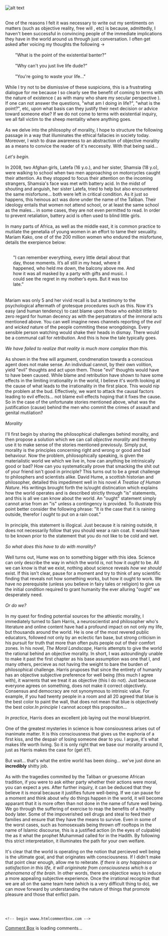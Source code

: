 ![alt text](https://theCaseFor.github.io/morality2.jpeg)

<html>
  <body>
    <p><br>One of the reasons I felt it was necessary to write out my sentiments on matters (such as objective reality, free will , etc) is because, admittedly, I haven't been successful in convincing people of the immediate implications they have in the world around us through just conversation. I often get asked after voicing my thoughts the following -><br><br>&nbsp;&nbsp;&nbsp;&nbsp;&nbsp;&nbsp;&nbsp;&nbsp;"What is the point of the existential banter?"<br><br>&nbsp;&nbsp;&nbsp;&nbsp;&nbsp;&nbsp;&nbsp;&nbsp;"Why can't you just live life dude?"&nbsp;&nbsp;&nbsp;&nbsp;&nbsp;&nbsp;&nbsp;&nbsp;<br><br>&nbsp;&nbsp;&nbsp;&nbsp;&nbsp;&nbsp;&nbsp;&nbsp;"You're going to waste your life..."<br><br>While I try not to be dismissive of these suspicions, this is a frustrating dialogue for me because I so clearly see the benefit of coming to terms with the nature of existence ( as with many who share my secular perspective ). If one can not answer the questions, "what am I doing in life?", "what is the point?", etc, upon what basis can they justify their next decision or advice toward someone else? If we do not come to terms with existential inquiry, we all fall victim to the sheep mentality where anything goes.<br><br>As we delve into the philosophy of morality, I hope to structure the following passage in a way that illuminates the ethical fallacies in society today. Moreover, I wish to draw awareness to an abstraction of objective morality as a means to convice the reader of it's neccessity. With that being said...<br><br><i> Let's begin.</i><br><br> In 2008, two Afghan girls, Latefa (16 y.o.), and her sister, Shamsia (18 y.o), were walking to school when two men approaching on motorcycles caught their attention. As they stopped to focus their attention on the incoming strangers, Shamsia's face was met with battery acid. In the midst of shouting and anguish, her sister Latefa, tried to help but also encountered the same misfortune... both were left in critical condition. As it just so happens, this heinous act was done under the name of the Taliban. Their ideology entails that women not attend school, or at least the same school as the males... in some cases, they are not even permitted to read. In order to prevent retaliation, battery acid is often used to blind little girls.<br><br> In many parts of Africa, as well as the middle east, it is common practice to mutilate the genetalia of young women in an effort to tame their sexuality. Mariam Kako, one of of the 200 million women who endured the misfortune, details the exerpience below:<br><br><p style="margin-left:25px; margin-right:85px; margin-bottom:0px" align="left">"I can remember everything, every little detail about that day, those moments. It’s all still in my head, where it happened, who held me down, the balcony above me. And how it was all masked by a party with gifts and music. I could see the regret in my mother’s eyes. But it was too late.”</p><br><br> Mariam was only 5 and her vivid recall is but a testimony to the psychological aftermath of grotesque procedures such as this. Now it's easy (and human tendency) to cast blame upon those who exhibit little to zero regard for human decency as with the perpatrators of the immoral acts mentioned above. You can well imagine news channels reporting of the <i>evil</i> and <i>wicked</i> nature of the people commiting these wrongdoings. Every sensible person watching would shake their heads in dismay. There would be a communal call for <i>retribution</i>. And this is how the tale typically goes.<br><br><i>We have failed to realize that reality is much more complex than this.</i><br><br>As shown in the free will argument, condmenation towards a conscious agent does not make sense. An individual cannot, by their own volition, yield "evil" thoughts and act upon them. Those "evil" thoughts would have to have been caused. While blame and retribution have shown to have some effects in the limiting irrationality in the world, I believe it's worth looking at the cause of what leads to the irrationality in the first place. This would nip the problem at the bud. Effectively, we want to attack the causal factors leading to evil effects... not blame evil effects hoping that it fixes the cause. So in the case of the unfortunate stories mentioned above, what was the justification (cause) behind the men who commit the crimes of assault and genital mutilation?<br><br><i>Morality</i><br><br>I'll first begin by sharing the philosophical challenges behind morality, and then propose a solution which we can call <i>objective morality</i> and thereby use it to make sense of the stories mentioned previosuly. Simply put, morality is the principles concerning right and wrong or good and bad behaviour. Now the problem, philosophically speaking, is given the materialistic world we which we live in, how can anything be intrinsically good or bad? How can you systematically prove that smacking the shit out of your friend isn't good in principle? This turns out to be a great challenge to philosphers and scientists alike. David Hume, a scottish historian and philosopher, detailed this impediment well in his novel <i>A Treatise of Human Nature</i>. His writings brought forth the is/ought distincation which explains how the world operates and is described strictly through "is" statements, and this is all we can know about the world. An "ought" statement simply cannot arise from an "is" unless a contingency is provided. To illustrate this point better consider the following phrase: "It <i>is</i> the case that it is raining outside, therefor I <i>ought</i> to put on a rain coat."<br><br>In principle, this statement is illogical. Just because it is raining outside, it does not necessarily follow that you should wear a rain coat. It would have to be known prior to the statement that you do not like to be cold and wet.<br><br><i>So what does this have to do with morality?</i><br><br> Well turns out, Hume was on to something bigger with this idea. Science can only describe the way in which the world <i>is</i>, not how it <i>ought</i> to be. All we can know is that we exist, nothing about science reveals <i>how we should</i> exist. If this isn't clear, pause for a moment and try to think of any scientific finding that reveals not how something works, but how it ought to work. We have no prerequisite (unless you believe in fairy tales or religion) to give us the initial condition required to grant humanity the ever alluring "ought" we desperately need.<br><br><i>Or do we?</i><br><br>In my quest for finding potential sources for the athiestic morality, I immediately turned to Sam Harris, a neuroscientist and philosopher who's literature and online content have had a profound impact on not only my life, but thousands around the world. He is one of the most revered public educators, followed not only by an eclectic fan base, but strong criticism in his pursuit for truth that more than often puts people out of their comfort zones. In his novel, <i>The Moral Landscape</i>, Harris attempts to give the world the rational behind an objective morality. In short, I was astoundingly unable to make it past the first chapter as his base assumption was one that I, and many others, percieve as not having the weight to bare the burden of philosophical challenge. Harris pruposes that since the entirety of humanity has an objective subjective preference for well being (this much I agree with), it warrents that we treat it as objective (this I do not). Just because everyone agrees on something, does not make it correct objectively. Consensus and democracy are not synonymous to intrinsic value. For example, if you had twenty people in a room and all 20 agreed that blue is the best color to paint the wall, that does not mean that blue is objectively the best color.<i>In principle</i> I cannot accept this propositon...<br><br><i> In practice</i>, Harris does an excellent job laying out the moral blueprint.<br><br>One of the greatest mysteries in science is how consiousness arises out of inanimate matter. It is this consciousness that gives us the euphoria of a first kiss, and the despair of losing someone dear to you. I argue, it's what makes life worth living. So it is only right that we base our morality around it, just as Harris makes the case for (get it?).<br><br> But wait... that's what the entire world has been doing... we've just done an <b>incredibly</b> shitty job.<br><br>As with the tragedies commited by the Taliban or gruesome African tradition, if you were to ask either party whether their actions were moral, you can expect a yes. After further inquiry, it can be deduced that they believe it is moral because it justifies future well-being. If we can pause for a moment and think about why do things happen in the world, it will become apparant that it is more often than not done in the name of future well being. We go through the suffering of exercise to reap the benefits of a healthy body later. Some of the impoverished sell drugs and steal to feed their families and ensure that they have the means to survive. Even in some of the worst cases, such as homosexuals being thrown off rooftops in the name of Islamic discourse, this is a justified action (in the eyes of culpable) the  as it what the prophet Muhammad called for in the Hadith. By following this strict interpretation, it illuminates the path for your own welfare.<br><br> It's clear that the world is operating on the notion that percieved well being is the ultimate goal, and that originates with consciousness. If I didn't make that point clear enough, allow me to reiterate. <i> If there is any happiness or satisfaction in this life, it will origininate from consciousness which is a phenomena of the brain. </i> In other words, there are objectice ways to induce a more appealing subjective experience. Once the irrational recognize that we are all on the same team here (which is a very difficult thing to do), we can move forward by understanding the nature of things that promote pleasure and those that enflict pain. 
    </p>
        <br><br>
      <!-- Insert these scripts at the bottom of the HTML, but before you use any Firebase services -->

    <!-- begin wwww.htmlcommentbox.com -->
 <div id="HCB_comment_box"><a href="http://www.htmlcommentbox.com">Comment Box</a> is loading comments...</div>
 <link rel="stylesheet" type="text/css" href="https://www.htmlcommentbox.com/static/skins/bootstrap/twitter-bootstrap.css?v=0" />
 <script type="text/javascript" id="hcb"> /*<!--*/ if(!window.hcb_user){hcb_user={};} (function(){var s=document.createElement("script"), l=hcb_user.PAGE || (""+window.location).replace(/'/g,"%27"), h="https://www.htmlcommentbox.com";s.setAttribute("type","text/javascript");s.setAttribute("src", h+"/jread?page="+encodeURIComponent(l).replace("+","%2B")+"&mod=%241%24wq1rdBcg%2474Xi6S4kGidvwL8ZB4hSD."+"&opts=16862&num=10&ts=1577810820501");if (typeof s!="undefined") document.getElementsByTagName("head")[0].appendChild(s);})(); /*-->*/ </script>
<!-- end www.htmlcommentbox.com -->


  </body>
</html>
